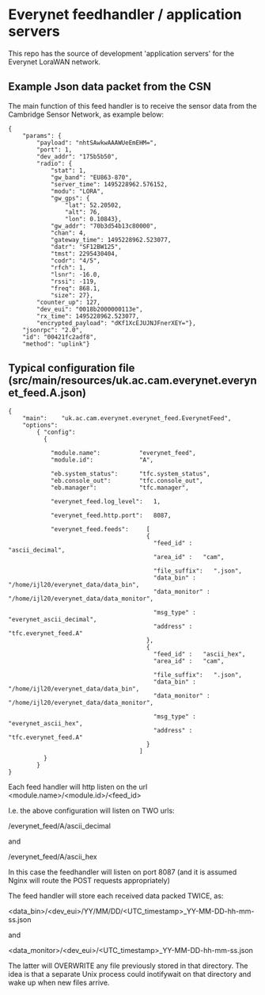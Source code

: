# Everynet feedhandler / application servers

This repo has the source of development 'application servers' for the Everynet LoraWAN network.

## Example Json data packet from the CSN

The main function of this feed handler is to receive the sensor data from the Cambridge Sensor Network, as example below:
```
{
    "params": {
        "payload": "nhtSAwkwAAAWUeEmEHM=",
        "port": 1,
        "dev_addr": "175b5b50",
        "radio": {
            "stat": 1,
            "gw_band": "EU863-870",
            "server_time": 1495228962.576152,
            "modu": "LORA",
            "gw_gps": {
                "lat": 52.20502,
                "alt": 76,
                "lon": 0.10843},
            "gw_addr": "70b3d54b13c80000",
            "chan": 4,
            "gateway_time": 1495228962.523077,
            "datr": "SF12BW125",
            "tmst": 2295430404,
            "codr": "4/5",
            "rfch": 1,
            "lsnr": -16.0,
            "rssi": -119,
            "freq": 868.1,
            "size": 27},
        "counter_up": 127,
        "dev_eui": "0018b2000000113e",
        "rx_time": 1495228962.523077,
        "encrypted_payload": "dKf1XcEJUJNJFnerXEY="},
    "jsonrpc": "2.0",
    "id": "00421fc2adf8",
    "method": "uplink"}
```

## Typical configuration file (src/main/resources/uk.ac.cam.everynet.everynet_feed.A.json)
```
{
    "main":    "uk.ac.cam.everynet.everynet_feed.EverynetFeed",
    "options":
        { "config":
          {

            "module.name":           "everynet_feed",
            "module.id":             "A",

            "eb.system_status":      "tfc.system_status",
            "eb.console_out":        "tfc.console_out",
            "eb.manager":            "tfc.manager",
              
            "everynet_feed.log_level":   1,

            "everynet_feed.http.port":   8087,

            "everynet_feed.feeds":     [
                                       { 
                                         "feed_id" :   "ascii_decimal",
                                         "area_id" :   "cam",

                                         "file_suffix":   ".json",
                                         "data_bin" :     "/home/ijl20/everynet_data/data_bin",
                                         "data_monitor" : "/home/ijl20/everynet_data/data_monitor",

                                         "msg_type" :  "everynet_ascii_decimal",
                                         "address" :   "tfc.everynet_feed.A"
                                       },
                                       { 
                                         "feed_id" :   "ascii_hex",
                                         "area_id" :   "cam",

                                         "file_suffix":   ".json",
                                         "data_bin" :     "/home/ijl20/everynet_data/data_bin",
                                         "data_monitor" : "/home/ijl20/everynet_data/data_monitor",

                                         "msg_type" :  "everynet_ascii_hex",
                                         "address" :   "tfc.everynet_feed.A"
                                       }
                                     ]
          }
        }
}
```

Each feed handler will http listen on the url <module.name>/<module.id>/<feed_id>

I.e. the above configuration will listen on TWO urls:

/everynet_feed/A/ascii_decimal

and

/everynet_feed/A/ascii_hex

In this case the feedhandler will listen on port 8087 (and it is assumed Nginx will route the POST requests appropriately)

The feed handler will store each received data packed TWICE, as:

<data_bin>/<dev_eui>/YY/MM/DD/<UTC_timestamp>_YY-MM-DD-hh-mm-ss.json

and

<data_monitor>/<dev_eui>/<UTC_timestamp>_YY-MM-DD-hh-mm-ss.json

The latter will OVERWRITE any file previously stored in that directory. The idea is that a separate Unix process could inotifywait on that directory and wake
up when new files arrive.

